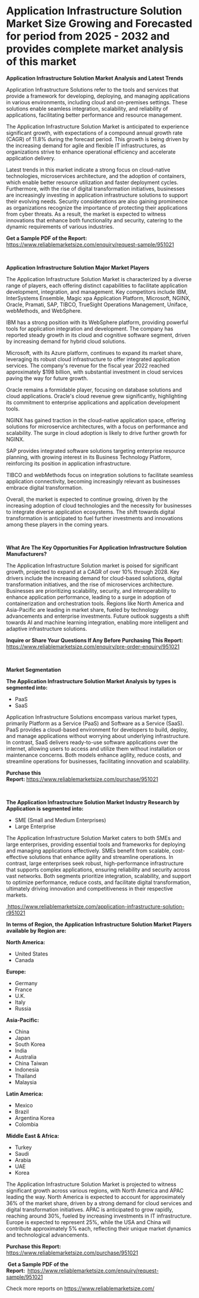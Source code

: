 <p><h1>Application Infrastructure Solution Market Size Growing and Forecasted for period from 2025 - 2032 and provides complete market analysis of this market</h1></p><p><strong>Application Infrastructure Solution Market Analysis and Latest Trends</strong></p>
<p><p>Application Infrastructure Solutions refer to the tools and services that provide a framework for developing, deploying, and managing applications in various environments, including cloud and on-premises settings. These solutions enable seamless integration, scalability, and reliability of applications, facilitating better performance and resource management.</p><p>The Application Infrastructure Solution Market is anticipated to experience significant growth, with expectations of a compound annual growth rate (CAGR) of 11.8% during the forecast period. This growth is being driven by the increasing demand for agile and flexible IT infrastructures, as organizations strive to enhance operational efficiency and accelerate application delivery. </p><p>Latest trends in this market indicate a strong focus on cloud-native technologies, microservices architecture, and the adoption of containers, which enable better resource utilization and faster deployment cycles. Furthermore, with the rise of digital transformation initiatives, businesses are increasingly investing in application infrastructure solutions to support their evolving needs. Security considerations are also gaining prominence as organizations recognize the importance of protecting their applications from cyber threats. As a result, the market is expected to witness innovations that enhance both functionality and security, catering to the dynamic requirements of various industries.</p></p>
<p><strong>Get a Sample PDF of the Report:&nbsp;</strong> <a href="https://www.reliablemarketsize.com/enquiry/request-sample/951021?utm_campaign=2744&utm_medium=2&utm_source=Github&utm_content=ia&utm_term=08032025&utm_id=application-infrastructure-solution">https://www.reliablemarketsize.com/enquiry/request-sample/951021</a></p>
<p>&nbsp;</p>
<p><strong>Application Infrastructure Solution Major Market Players</strong></p>
<p><p>The Application Infrastructure Solution Market is characterized by a diverse range of players, each offering distinct capabilities to facilitate application development, integration, and management. Key competitors include IBM, InterSystems Ensemble, Magic xpa Application Platform, Microsoft, NGINX, Oracle, Pramati, SAP, TIBCO, TrueSight Operations Management, Uniface, webMethods, and WebSphere.</p><p>IBM has a strong position with its WebSphere platform, providing powerful tools for application integration and development. The company has reported steady growth in its cloud and cognitive software segment, driven by increasing demand for hybrid cloud solutions.</p><p>Microsoft, with its Azure platform, continues to expand its market share, leveraging its robust cloud infrastructure to offer integrated application services. The company's revenue for the fiscal year 2022 reached approximately $198 billion, with substantial investment in cloud services paving the way for future growth.</p><p>Oracle remains a formidable player, focusing on database solutions and cloud applications. Oracle's cloud revenue grew significantly, highlighting its commitment to enterprise applications and application development tools.</p><p>NGINX has gained traction in the cloud-native application space, offering solutions for microservice architectures, with a focus on performance and scalability. The surge in cloud adoption is likely to drive further growth for NGINX.</p><p>SAP provides integrated software solutions targeting enterprise resource planning, with growing interest in its Business Technology Platform, reinforcing its position in application infrastructure.</p><p>TIBCO and webMethods focus on integration solutions to facilitate seamless application connectivity, becoming increasingly relevant as businesses embrace digital transformation.</p><p>Overall, the market is expected to continue growing, driven by the increasing adoption of cloud technologies and the necessity for businesses to integrate diverse application ecosystems. The shift towards digital transformation is anticipated to fuel further investments and innovations among these players in the coming years.</p></p>
<p>&nbsp;</p>
<p><strong>What Are The Key Opportunities For Application Infrastructure Solution Manufacturers?</strong></p>
<p><p>The Application Infrastructure Solution market is poised for significant growth, projected to expand at a CAGR of over 10% through 2028. Key drivers include the increasing demand for cloud-based solutions, digital transformation initiatives, and the rise of microservices architecture. Businesses are prioritizing scalability, security, and interoperability to enhance application performance, leading to a surge in adoption of containerization and orchestration tools. Regions like North America and Asia-Pacific are leading in market share, fueled by technology advancements and enterprise investments. Future outlook suggests a shift towards AI and machine learning integration, enabling more intelligent and adaptive infrastructure solutions.</p></p>
<p><strong>Inquire or Share Your Questions If Any Before Purchasing This Report:</strong> <a href="https://www.reliablemarketsize.com/enquiry/pre-order-enquiry/951021?utm_campaign=2744&utm_medium=2&utm_source=Github&utm_content=ia&utm_term=08032025&utm_id=application-infrastructure-solution">https://www.reliablemarketsize.com/enquiry/pre-order-enquiry/951021</a></p>
<p>&nbsp;</p>
<p><strong>Market Segmentation</strong></p>
<p><strong>The Application Infrastructure Solution Market Analysis by types is segmented into:</strong></p>
<p><ul><li>PaaS</li><li>SaaS</li></ul></p>
<p><p>Application Infrastructure Solutions encompass various market types, primarily Platform as a Service (PaaS) and Software as a Service (SaaS). PaaS provides a cloud-based environment for developers to build, deploy, and manage applications without worrying about underlying infrastructure. In contrast, SaaS delivers ready-to-use software applications over the internet, allowing users to access and utilize them without installation or maintenance concerns. Both models enhance agility, reduce costs, and streamline operations for businesses, facilitating innovation and scalability.</p></p>
<p><strong>Purchase this Report:&nbsp;</strong><a href="https://www.reliablemarketsize.com/purchase/951021?utm_campaign=2744&utm_medium=2&utm_source=Github&utm_content=ia&utm_term=08032025&utm_id=application-infrastructure-solution">https://www.reliablemarketsize.com/purchase/951021</a></p>
<p>&nbsp;</p>
<p><strong>The Application Infrastructure Solution Market Industry Research by Application is segmented into:</strong></p>
<p><ul><li>SME (Small and Medium Enterprises)</li><li>Large Enterprise</li></ul></p>
<p><p>The Application Infrastructure Solution Market caters to both SMEs and large enterprises, providing essential tools and frameworks for deploying and managing applications effectively. SMEs benefit from scalable, cost-effective solutions that enhance agility and streamline operations. In contrast, large enterprises seek robust, high-performance infrastructure that supports complex applications, ensuring reliability and security across vast networks. Both segments prioritize integration, scalability, and support to optimize performance, reduce costs, and facilitate digital transformation, ultimately driving innovation and competitiveness in their respective markets.</p></p>
<p><a href="https://www.reliablemarketsize.com/application-infrastructure-solution-r951021?utm_campaign=2744&utm_medium=2&utm_source=Github&utm_content=ia&utm_term=08032025&utm_id=application-infrastructure-solution">&nbsp;https://www.reliablemarketsize.com/application-infrastructure-solution-r951021</a></p>
<p><strong>In terms of Region, the Application Infrastructure Solution Market Players available by Region are:</strong></p>
<p>
    <p> <strong> North America: </strong>
        <ul>
            <li>United States</li>
            <li>Canada</li>
        </ul>
        </p> 
    <p> <strong> Europe: </strong>
        <ul>
            <li>Germany</li>
            <li>France</li>
            <li>U.K.</li>
            <li>Italy</li>
            <li>Russia</li>
        </ul>
        </p> 
    <p> <strong> Asia-Pacific: </strong>
        <ul>
            <li>China</li>
            <li>Japan</li>
            <li>South Korea</li>
            <li>India</li>
            <li>Australia</li>
            <li>China Taiwan</li>
            <li>Indonesia</li>
            <li>Thailand</li>
            <li>Malaysia</li>
        </ul>
        </p> 
    <p> <strong> Latin America: </strong>
        <ul>
            <li>Mexico</li>
            <li>Brazil</li>
            <li>Argentina Korea</li>
            <li>Colombia</li>
        </ul>
        </p> 
    <p> <strong> Middle East & Africa: </strong>
        <ul>
            <li>Turkey</li>
            <li>Saudi</li>
            <li>Arabia</li>
            <li>UAE</li>
            <li>Korea</li>
        </ul>
    </p>
    </p>
<p><p>The Application Infrastructure Solution Market is projected to witness significant growth across various regions, with North America and APAC leading the way. North America is expected to account for approximately 36% of the market share, driven by a strong demand for cloud services and digital transformation initiatives. APAC is anticipated to grow rapidly, reaching around 30%, fueled by increasing investments in IT infrastructure. Europe is expected to represent 25%, while the USA and China will contribute approximately 5% each, reflecting their unique market dynamics and technological advancements.</p></p>
<p><strong>Purchase this Report: </strong><a href="https://www.reliablemarketsize.com/purchase/951021?utm_campaign=2744&utm_medium=2&utm_source=Github&utm_content=ia&utm_term=08032025&utm_id=application-infrastructure-solution">https://www.reliablemarketsize.com/purchase/951021</a></p>
<p>&nbsp;<strong>Get a Sample PDF of the Report:&nbsp;&nbsp;</strong><a href="https://www.reliablemarketsize.com/enquiry/request-sample/951021?utm_campaign=2744&utm_medium=2&utm_source=Github&utm_content=ia&utm_term=08032025&utm_id=application-infrastructure-solution">https://www.reliablemarketsize.com/enquiry/request-sample/951021</a></p>
<p><strong></strong></p>
<p>Check more reports on <a href="https://www.reliablemarketsize.com/?utm_campaign=2744&utm_medium=2&utm_source=Github&utm_content=ia&utm_term=08032025&utm_id=application-infrastructure-solution">https://www.reliablemarketsize.com/</a></p>
